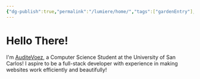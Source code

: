 ```yaml
---
{"dg-publish":true,"permalink":"/lumiere/home/","tags":["gardenEntry"],"dgShowLocalGraph":"false","created":"2024-12-17T15:26:00.106+08:00","updated":"2024-12-17T16:37:44.263+08:00"}
---
```


# Hello There!

I'm [AuditeVoez](https://github.com/AuditeVoez), a Computer Science Student at the University of San Carlos! I aspire to be a full-stack developer with experience in making websites work efficiently and beautifully!

